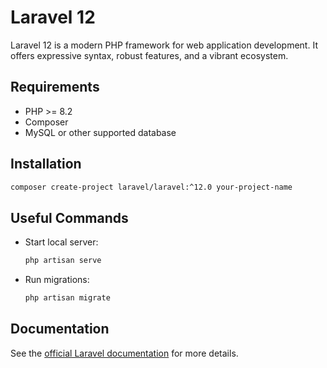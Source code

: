 # Laravel 12

Laravel 12 is a modern PHP framework for web application development. It offers expressive syntax, robust features, and a vibrant ecosystem.

## Requirements

- PHP >= 8.2
- Composer
- MySQL or other supported database

## Installation

```bash
composer create-project laravel/laravel:^12.0 your-project-name
```

## Useful Commands

- Start local server:  
    ```bash
    php artisan serve
    ```
- Run migrations:  
    ```bash
    php artisan migrate
    ```

## Documentation

See the [official Laravel documentation](https://laravel.com/docs/12.x) for more details.